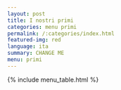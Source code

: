```yaml
---
layout: post
title: I nostri primi
categories: menu primi
permalink: /:categories/index.html
featured-img: red
language: ita
summary: CHANGE ME
menu: primi
---
```


{% include menu_table.html %} 















